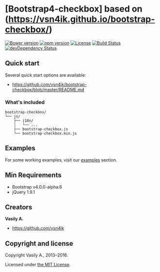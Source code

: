 # [Bootstrap4-checkbox] based on (https://vsn4ik.github.io/bootstrap-checkbox/)

[![Bower version](https://img.shields.io/bower/v/bootstrap-checkbox.svg)](https://github.com/vsn4ik/bootstrap-checkbox)
[![npm version](https://img.shields.io/npm/v/bootstrap-checkbox.svg)](https://www.npmjs.com/package/bootstrap-checkbox)
[![License](https://img.shields.io/npm/l/bootstrap-checkbox.svg)][license]
[![Build Status](https://travis-ci.org/vsn4ik/bootstrap-checkbox.svg)](https://travis-ci.org/vsn4ik/bootstrap-checkbox)
[![devDependency Status](https://david-dm.org/vsn4ik/bootstrap-checkbox/dev-status.svg)](https://david-dm.org/vsn4ik/bootstrap-checkbox?type=dev)


## Quick start

Several quick start options are available:

* https://github.com/vsn4ik/bootstrap-checkbox/blob/master/README.md

### What's included

```
bootstrap-checkbox/
└── js/
    ├── i18n/
    │   └── ...
    ├── bootstrap-checkbox.js
    └── bootstrap-checkbox.min.js
```


## Examples

For some working examples, visit our [examples](https://vsn4ik.github.io/bootstrap-checkbox/#html-examples) section.


## Min Requirements

* Bootstrap v4.0.0-alpha.6
* jQuery 1.9.1


## Creators

**Vasily A.**

* <https://github.com/vsn4ik>


## Copyright and license

Copyright Vasily A., 2013&ndash;2016.

Licensed under [the MIT License][license].

[license]: https://github.com/vsn4ik/bootstrap-checkbox/blob/master/LICENSE
